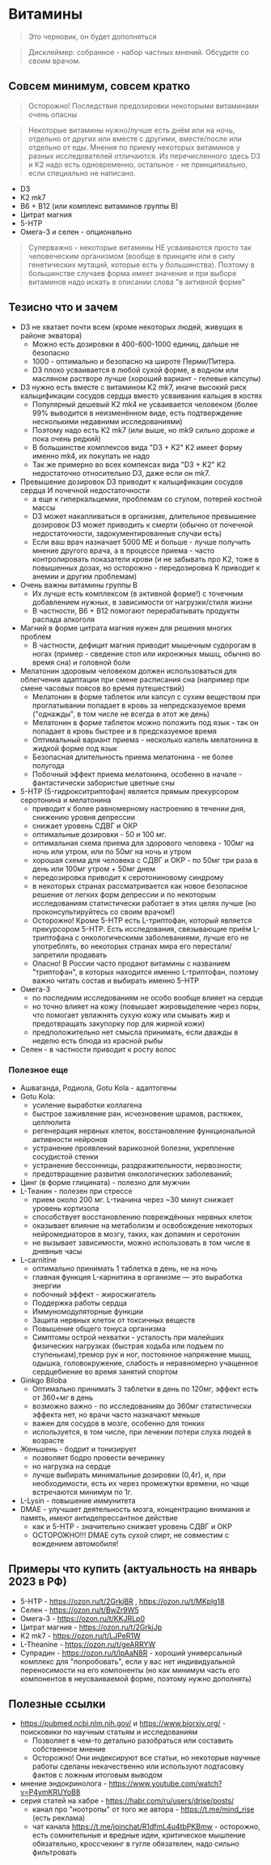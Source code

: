 # Витамины

> Это черновик, он будет дополняться

> Дисклеймер: собранное - набор частных мнений. Обсудите со своим врачом.

## Совсем минимум, совсем кратко

> Осторожно! Последствия предозировки некоторыми витаминами очень опасны

> Некоторые витамины нужно/лучше есть днём или на ночь, отдельно от других или вместе с другими, вместе/после или отдельно от еды. Мнения по приему некоторых витаминов у разных исследователей отличаются. Из перечисленного здесь D3 и K2 надо есть одновременно, остальное - не принципиально, если специально не написано.

- D3
- K2 mk7
- B6 + B12 (или комплекс витаминов группы B)
- Цитрат магния
- 5-HTP
- Омега-3 и селен - опционально

> Суперважно - некоторые витамины НЕ усваиваются просто так человеческим организмом (вообще в принципе или в силу генетических мутаций, которые есть у большинства). Поэтому в большинстве случаев форма имеет значение и при выборе витаминов надо искать в описании слова "в активной форме"

## Тезисно что и зачем

- D3 не хватает почти всем (кроме некоторых людей, живущих в районе экватора)
	- Можно есть дозировки в 400-600-1000 единиц, дальше не безопасно
	- 1000 - оптимально и безопасно на широте Перми/Питера.
	- D3 плохо усваивается в любой сухой форме, в водном или масляном растворе лучше (хороший вариант - гелевые капсулы)
- D3 нужно есть вместе с витамином K2 mk7, иначе высокий риск кальцификации сосудов сердца вместо усваивания кальция в костях
	- Популярный дешевый K2 mk4 не усваивается человеком (более 99% выводится в неизменённом виде, есть подтверждение несколькими недавними исследованиями)
	- Поэтому надо есть K2 mk7 (или выше, но mk9 сильно дороже и пока очень редкий)
	- В большинстве комплексов вида "D3 + K2" K2 имеет форму именно mk4, их покупать не надо
	- Так же примерно во всех компексах вида "D3 + K2" K2 недостаточно относительно D3, даже если он mk7.
- Превышение дозировок D3 приводит к кальцификации сосудов сердца И почечной недостаточности
	- а еще к гиперкальцемии, проблемам со стулом, потерей костной массы
	- D3 может накапливаться в организме, длительное превышение дозировок D3 может приводить к смерти (обычно от почечной недостаточности, задокументированные случаи есть)
	- Если ваш врач назначает 5000 ME и больше - лучше получить мнение другого врача, а в процессе приема - часто контролировать показатели крови (и не забывать про K2, тоже в повышенных дозах, но осторожно - передозировка K приводит к анемии и другим проблемам)
- Очень важны витамины группы B
	- Их лучше есть комплексом (в активной форме!) с точечным добавлением нужных, в зависимости от нагрузки/стиля жизни
	- В частности, B6 + B12 помогают перерабатывать продукты распада алкоголя
- Магний в форме цитрата магния нужен для решения многих проблем
	- В частности, дефицит магния приводит мышечным судорогам в ногах (пример - сведение стоп или икронжных мышц, обычно во время сна) и головной боли
- Мелатонин здоровым человеком должен использоваться для облегчения адаптации при смене расписания сна (например при смене часовых поясов во время путешествий)
	- Мелатонин в форме таблеток или капсул с сухим веществом при проглатывании попадает в кровь за непредсказуемое время ("однажды", в том числе не всегда в этот же день)
	- Мелатонин в форме таблеток можно положить под язык - так он попадает в кровь быстрее и в предсказуемое время
	- Оптимальный вариант приема - несколько капель мелатонина в жидкой форме под язык
	- Безопасная длительность приема мелатонина - не более полугода
	- Побочный эффект приема мелатонина, особенно в начале - фантастически забористые цветные сны
- 5-HTP (5-гидрокситриптофан) является прямым прекурсором серотонина и мелатонина
	- приводит к более равномерному настроению в течении дня, снижению уровня депрессии
	- снижает уровень СДВГ и ОКР
	- оптимальные дозировки - 50 и 100 мг.
	- оптимальная схема приема для здорового человека - 100мг на ночь или утром, или по 50мг на ночь и утром
	- хорошая схема для человека с СДВГ и ОКР - по 50мг три раза в день или 100мг утром + 50мг днем
	- передозировка приводит к серотониновому синдрому
	- в некоторых странах рассматривается как новое безопасное решение от легких форм депрессии и по некоторым исследованиям статистически работает в этих целях лучше (но проконсультируйтесь со своим врачом!)
	- Осторожно! Кроме 5-HTP есть L-триптофан, который является прекурсором 5-HTP. Есть исследования, связывающие приём L-триптофана с онкологическими заболеваниями, лучше его не употреблять, во некоторых странах мира его перестали/запретили продавать
	- Опасно! В России часто продают витамины с названием "триптофан", в которых находится именно L-триптофан, поэтому важно читать состав и выбирать именно 5-HTP
- Омега-3
	- по последним исследованиям не особо вообще влияет на сердце
	- но точно влияет на кожу (повышает жировыделение через поры, что помогает увлажнять сухую кожу или смывать жир и предотвращать закупорку пор для жирной кожи)
	- предположительно нет смысла принимать, если дважды в неделю есть блюда из красной рыбы
- Селен - в частности приводит к росту волос

### Полезное еще

- Ашваганда, Родиола, Gotu Kola - адаптогены
- Gotu Kola:
	- усиление выработки коллагена
	- быстрое заживление ран, исчезновение шрамов, растяжек, целлюлита
	- регенерация нервных клеток, восстановление функциональной активности нейронов
	- устранение проявлений варикозной болезни, укрепление сосудистой стенки
	- устранение бессонницы, раздражительности, нервозности;
	- предотвращение развития онкологических заболеваний;
- Цинг (в форме глицината) - полезно для мужчин
- L-Теанин - полезен при стрессе
	- прием около 200 мг. L-тианина через ~30 минут снижает уровень кортизола
	- способствует восстановлению повреждённых нервных клеток
	- оказывает влияние на метаболизм и освобождение некоторых нейромедиаторов в мозгу, таких, как  допамин и серотонин
	- не вызывает зависимости, можно использовать в том числе в дневные часы
- L-carnitine
	- оптимально принимать 1 таблетка в день, не на ночь
	- главная функция L-карнитина в организме — это выработка энергии
	- побочный эффект - жиросжигатель
	- Поддержка работы сердца
	- Иммуномодуляторные функции
	- Защита нервных клеток от токсичных веществ
	- Повышение общего тонуса организма
	- Симптомы острой нехватки - усталость при малейших физических нагрузках (быстрая ходьба или подъем по ступенькам),тремор рук и ног, постоянное напряжение мышц, одышка, головокружение, слабость и неравномерно учащенное сердцебиение во время занятий спортом
- Ginkgo Biloba
	- Оптимально принимать 3 таблетки в день по 120мг, эффект есть от 360+мг в день
	- возможно важно - по исследованиям до 360мг статистически эффекта нет, но врачи часто назначают меньше
	- важен для сосудов в мозге, особенно для тонких
	- используется, в том числе, при лечении потери слуха людей в возрасте
- Женьшень - бодрит и тонизирует
	- позволяет бодро провести вечеринку
	- но нагрузка на сердце
	- лучше выбирать минимальные дозировки (0,4г), и, при необходимости, есть их через промежутки времени, но чаще встречаются минимум по 1г.
- L-Lysin - повышение иммунитета
- DMAE - улучшает деятельность мозга, концентрацию внимания и память, имеют антидепрессантное действие
	- как и 5-HTP - значительно снижает уровень СДВГ и ОКР
	- ОСТОРОЖНО!!! DMAE суть сухой спирт, не совместим с вождением автомобиля!

## Примеры что купить (актуальность на январь 2023 в РФ)

- 5-HTP - https://ozon.ru/t/2GrkjBR , https://ozon.ru/t/MKplg18
- Селен - https://ozon.ru/t/BwZr9W5
- Омега-3 - https://ozon.ru/t/KKJRLp0
- Цитрат магния - https://ozon.ru/t/2GrkjJp
- K2 mk7 - https://ozon.ru/t/LJPeR1W
- L-Theanine - https://ozon.ru/t/geARRYW
- Супрадин - https://ozon.ru/t/lpAaN8R - хороший универсальный комплекс для "попробовать", если у вас нет индивидуальной переносимости на его компоненты (но как минимум часть его компонентов в неусваиваемой форме, поэтому нужно дополнять)

## Полезные ссылки

- https://pubmed.ncbi.nlm.nih.gov/ и https://www.biorxiv.org/ - поисковики по научным статьям и исследованиям
	- Позволяет в чем-то детально разобраться или составить собственное мнение
	- Осторожно! Они индексируют все статьи, но некоторые научные работы сделаны некачественно или используют подтасовку фактов с ложным итоговым выводом
- мнение эндокринолога - https://www.youtube.com/watch?v=P4ymKRUYoB8
- серия статей на хабре - https://habr.com/ru/users/drise/posts/
	- канал про "ноотропы" от того же автора - https://t.me/mind_rise (есть реклама)
	- чат канала https://t.me/joinchat/R1dfmL4u4tbPKBmw - осторожно, есть сомнительные и вредные идеи, критическое мышление обязательно, кроссчекинг в гугле обязателен, надо сильно фильтровать
